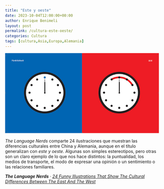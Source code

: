 ```yaml
---
title: "Este y oeste"
date: 2023-10-04T12:00:00+00:00
author: Enrique Benimeli
layout: post
permalink: /cultura-este-oeste/
categories: Cultura
tags: [cultura,Asia,Europa,Alemania]
---
```


[![image](assets/images/posts/2023/10/puntualidad.jpeg)](https://thelanguagenerds.com/2023/24-funny-illustrations-that-show-the-cultural-differences-between-the-east-and-the-west/)

*The Language Nerds* comparte 24 ilustraciones que muestran las diferencias culturales entre China y Alemania, aunque en el título generalizan con *este y oeste*. Algunas son simples estereotipos, pero otras son un claro ejemplo de lo que nos hace distintos: la puntualidad, los medios de transporte, el modo de expresar una opinión o un sentimiento o las relaciones familiares.

***The Language Nerds*** · [*24 Funny Illustrations That Show The Cultural Differences Between The East And The West*](https://thelanguagenerds.com/2023/24-funny-illustrations-that-show-the-cultural-differences-between-the-east-and-the-west/)